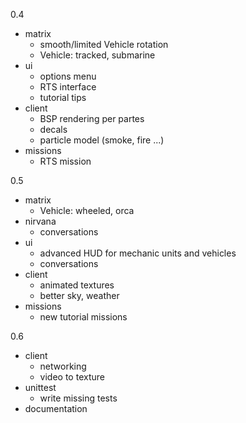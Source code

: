 0.4

- matrix
    * smooth/limited Vehicle rotation
    * Vehicle: tracked, submarine
- ui
    * options menu
    * RTS interface
    * tutorial tips
- client
    * BSP rendering per partes
    * decals
    * particle model (smoke, fire ...)
- missions
    * RTS mission

0.5

- matrix
    * Vehicle: wheeled, orca
- nirvana
    * conversations
- ui
    * advanced HUD for mechanic units and vehicles
    * conversations
- client
    * animated textures
    * better sky, weather
- missions
    * new tutorial missions

0.6

- client
    * networking
    * video to texture
- unittest
    * write missing tests
- documentation
